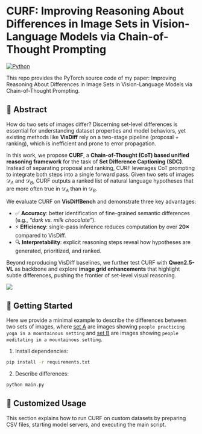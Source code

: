 # CURF: Improving Reasoning About Differences in Image Sets in Vision-Language Models via Chain-of-Thought Prompting

[![Python](https://img.shields.io/badge/python-3.11-blue.svg)](https://www.python.org/downloads/release/python-311/)

This repo provides the PyTorch source code of my paper: Improving Reasoning About Differences in Image Sets in Vision-Language Models via Chain-of-Thought Prompting.

## 🔮 Abstract

How do two sets of images differ? Discerning set-level differences is essential for understanding dataset properties and model behaviors, yet existing methods like **VisDiff** rely on a two-stage pipeline (proposal + ranking), which is inefficient and prone to error propagation.

In this work, we propose **CURF**, a **Chain-of-Thought (CoT) based unified reasoning framework** for the task of **Set Difference Captioning (SDC)**. Instead of separating proposal and ranking, CURF leverages CoT prompting to integrate both steps into a single forward pass. Given two sets of images $\mathcal{D}_A$ and $\mathcal{D}_B$, CURF outputs a ranked list of natural language hypotheses that are more often true in $\mathcal{D}_A$ than in $\mathcal{D}_B$.

We evaluate CURF on **VisDiffBench** and demonstrate three key advantages:

- ✅ **Accuracy**: better identification of fine-grained semantic differences (e.g., *“dark vs. milk chocolate”*).  
- ⚡ **Efficiency**: single-pass inference reduces computation by over **20×** compared to VisDiff.  
- 🔍 **Interpretability**: explicit reasoning steps reveal how hypotheses are generated, prioritized, and ranked.  

Beyond reproducing VisDiff baselines, we further test CURF with **Qwen2.5-VL** as backbone and explore **image grid enhancements** that highlight subtle differences, pushing the frontier of set-level visual reasoning.


<img src="data/ISDC.png"></img>

## 🚀 Getting Started

Here we provide a minimal example to describe the differences between two sets of images, where [set A](./data/examples/set_a/) are images showing `people practicing yoga in a mountainous setting` and [set B](./data/examples/set_b/) are images showing `people meditating in a mountainous setting`.

1. Install dependencies:
  ```bash
  pip install -r requirements.txt
  ```

2. Describe differences:
  ```bash
  python main.py
  ```



## 💼 Customized Usage

This section explains how to run CURF on custom datasets by preparing CSV files, starting model servers, and executing the main script.